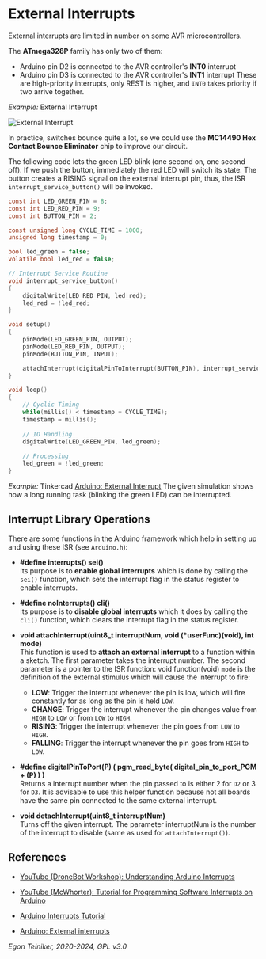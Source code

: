 # External Interrupts 

External interrupts are limited in number on some AVR microcontrollers. 

The **ATmega328P** family has only two of them: 
* Arduino pin D2 is connected to the AVR controller's **INT0** interrupt 
* Arduino pin D3 is connected to the AVR controller's **INT1** interrupt 
These are high-priority interrupts, only REST is higher, and `INT0` takes 
priority if two arrive together.

_Example:_ External Interrupt 

![External Interrupt](ExternalInterrupt.png)

In practice, switches bounce quite a lot, so we could use the 
**MC14490 Hex Contact Bounce Eliminator** chip to improve our circuit.

The following code lets the green LED blink (one second on, one second off).
If we push the button, immediately the red LED will switch its state. 
The button creates a RISING signal on the external interrupt pin, thus, the 
ISR `interrupt_service_button()` will be invoked.

```C
const int LED_GREEN_PIN = 8;
const int LED_RED_PIN = 9;
const int BUTTON_PIN = 2;

const unsigned long CYCLE_TIME = 1000;
unsigned long timestamp = 0;

bool led_green = false;
volatile bool led_red = false;

// Interrupt Service Routine
void interrupt_service_button()
{
  	digitalWrite(LED_RED_PIN, led_red);  
	led_red = !led_red;	
}

void setup()
{
    pinMode(LED_GREEN_PIN, OUTPUT);
    pinMode(LED_RED_PIN, OUTPUT);
    pinMode(BUTTON_PIN, INPUT);

    attachInterrupt(digitalPinToInterrupt(BUTTON_PIN), interrupt_service_button, RISING);
}

void loop()
{
  	// Cyclic Timing
    while(millis() < timestamp + CYCLE_TIME);  
    timestamp = millis();
  
  	// IO Handling
  	digitalWrite(LED_GREEN_PIN, led_green);  
  
  	// Processing
  	led_green = !led_green;
}
```


_Example:_ Tinkercad [Arduino: External Interrupt](https://www.tinkercad.com/things/3pUnUwfenLv)
The given simulation shows how a long running task (blinking the green LED) can be interrupted.


## Interrupt Library Operations

There are some functions in the Arduino framework which help in setting up and using these ISR 
(see `Arduino.h`):

* **#define interrupts() sei()**\
    Its purpose is to **enable global interrupts** which is done by calling the `sei()` function, which sets the interrupt flag in the status register to enable interrupts.

* **#define noInterrupts() cli()**\
    Its purpose is to **disable global interrupts** which it does by calling the `cli()` function, which clears the interrupt flag in the status register.

* **void attachInterrupt(uint8_t interruptNum, void (*userFunc)(void), int mode)**\
    This function is used to **attach an external interrupt** to a function within a sketch.
    The first parameter takes the interrupt number. 
    The second parameter is a pointer to the ISR function: void function(void)
    `mode` is the definition of the external stimulus which will cause the interrupt to fire:
	* **LOW**: Trigger the interrupt whenever the pin is low, 
        which will fire constantly for as long as the pin is held `LOW`. 	
	* **CHANGE**: Trigger the interrupt whenever the pin changes value from `HIGH` to `LOW` or from `LOW` to `HIGH`. 
	* **RISING**: Trigger the interrupt whenever the pin goes from `LOW` to `HIGH`. 
	* **FALLING**: Trigger the interrupt whenever the pin goes from `HIGH` to `LOW`. 

* **#define digitalPinToPort(P) ( pgm_read_byte( digital_pin_to_port_PGM + (P) ) )**\
    Returns a interrupt number when the pin passed to is either 2 for `D2` or 3 for `D3`.
    It is advisable to use this helper function because not all boards have the same pin connected to the same external interrupt.


* **void detachInterrupt(uint8_t interruptNum)**\
Turns off the given interrupt.
The parameter interruptNum is the number of the interrupt to disable (same as used for `attachInterrupt()`).


## References

* [YouTube (DroneBot Workshop): Understanding Arduino Interrupts](https://youtu.be/wIcC8-g9Lnw?si=O6zng19j7KYY7zFR)
* [YouTube (McWhorter): Tutorial for Programming Software Interrupts on Arduino](https://youtu.be/QhIm6e5AH44)

* [Arduino Interrupts Tutorial](https://circuitdigest.com/microcontroller-projects/arduino-interrupt-tutorial-with-examples)

* [Arduino: External interrupts](https://www.arduino.cc/reference/en/language/functions/external-interrupts/attachinterrupt/)

*Egon Teiniker, 2020-2024, GPL v3.0* 
